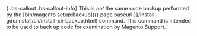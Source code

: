 {:.bs-callout .bs-callout-info}
This is _not_ the same code backup performed by the [bin/magento setup:backup]({{ page.baseurl }}/install-gde/install/cli/install-cli-backup.html) command. This command is intended to be used to back up code for examination by Magento Support.
